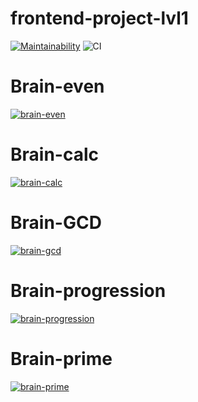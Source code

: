 # frontend-project-lvl1

[![Maintainability](https://api.codeclimate.com/v1/badges/ee6031cc3d97053e9573/maintainability)](https://codeclimate.com/github/KalyakinAG/frontend-project-lvl1/maintainability)
![CI](https://github.com/kalyakinag/frontend-project-lvl1/workflows/CI/badge.svg)
# Brain-even
[![brain-even](https://asciinema.org/a/352339.svg)](https://asciinema.org/a/352339)
# Brain-calc
[![brain-calc](https://asciinema.org/a/354655.svg)](https://asciinema.org/a/354655)
# Brain-GCD
[![brain-gcd](https://asciinema.org/a/354997.svg)](https://asciinema.org/a/354997)
# Brain-progression
[![brain-progression](https://asciinema.org/a/355113.svg)](https://asciinema.org/a/355113)
# Brain-prime
[![brain-prime](https://asciinema.org/a/355301.svg)](https://asciinema.org/a/355301)
